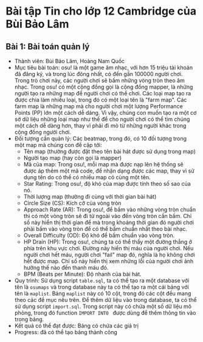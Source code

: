 # Bài tập Tin cho lớp 12 Cambridge của Bùi Bảo Lâm
## Bài 1: Bài toán quản lý
* Thành viên: Bùi Bảo Lâm, Hoàng Nam Quốc
* Mục tiêu bài toán: osu! là một game âm nhạc, với hơn 15 triệu tài khoản đã đăng ký, và trong lúc đông nhất, có đến gần 100000 người chơi. Trong trò chơi này, các người chơi sẽ bấm những vòng tròn theo âm nhạc. Trong osu! có một cộng đồng gọi là cộng đồng mapper, là những người tạo ra những map để người chơi có thể chơi. Các loại map tạo ra được chia làm nhiều loại, trong đó có một loại tên là "farm map". Các farm map là những map mà cho người chơi một lượng Performance Points (PP) lớn một cách dễ dàng. Vì vậy, chúng con muốn tạo ra một cơ sở dữ liệu những loại map như thế để cho người chơi có thể tìm chúng một cách dễ dàng hơn, thay vì phải đi mò từ những người khác trong cộng đồng người chơi.
* Đối tượng cần quản lý: Các beatmap, trong đó, có 10 đối tượng trong một map mà chúng con đề cập tới:
  - Tên map (thường được đặt theo tên bài hát được sử dụng trong map)
  - Người tạo map (hay còn gọi là mapper)
  - Mã của map: Trong osu!, mỗi map mà được nạp lên hệ thống sẽ được áp thêm một mã code, để nhận dạng được các map, thay vì sử dụng tên do có thể có nhiều map có cùng một tên.
  - Star Rating: Trong osu!, độ khó của map được tính theo số sao của nó.
  - Thời lượng map (thường đi cùng với thời gian bài hát)
  - Circle Size (CS): Kích cỡ của vòng tròn
  - Approach Rate (AR): Trong osu!, để bấm vào những vòng tròn chuẩn thì có một vòng tròn sẽ đi từ ngoài vào đến vòng tròn cần bấm. Chỉ số này hiển thị thời gian để mà trong khoảng thời gian đó người chơi phải bấm vào vòng tròn để có thể bấm chuẩn nhất theo bài nhạc.
  - Overall Difficulty (OD): Độ khó để bấm chuẩn vào vòng tròn.
  - HP Drain (HP): Trong osu!, chúng ta có thể thấy một đường thẳng ở phía trên khu vực chơi. Đường này hiển thị máu của người chơi. Nếu người chơi hết máu, người chơi "fail" map đó, nghĩa là họ không chơi hết được map. Chỉ số này hiển thị xem những lỗi của người chơi ảnh hưởng thế nào đến thanh máu đó. 
  - BPM (Beats per Minute): Độ nhanh của bài hát.
* Quy trình:
Sử dụng script `table.sql`, ta có thể tạo ra một database với tên là `osumaps` và trong database này ta có thể  tạo ra một cái bảng với tên là `maplist`. Bảng `maplist` này có 10 cột, trong đó các cột đều mang theo các đề mục nêu trên. 
Để thêm dữ liệu vào trong database, ta có thể sử dụng script `import.sql`. Trong script này có chứa một số dữ liệu mô phỏng, trong đó function `IMPORT INTO `  được dùng để thêm thông tin vào trong bảng.
* Kết quả có thể đạt được: Bảng có chứa các giá trị
* Progress: đã có thể tạo bảng thành công
